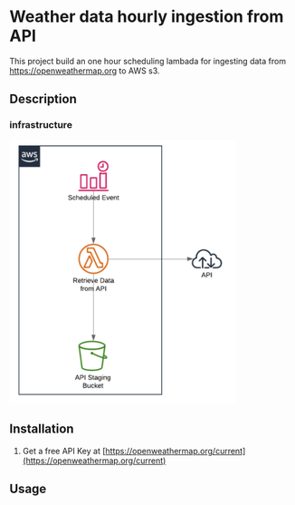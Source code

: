 # Weather data hourly ingestion from API
This project build an one hour scheduling lambada for ingesting data from https://openweathermap.org to AWS s3.

## Description
### infrastructure
<img src="https://github.com/Zoe-X-X/TDF_tht/blob/main/Infrastructure.png" width="400" >

## Installation
1. Get a free API Key at [https://openweathermap.org/current](https://openweathermap.org/current)

## Usage
